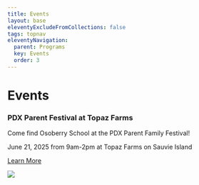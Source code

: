 ```yaml
---
title: Events
layout: base
eleventyExcludeFromCollections: false
tags: topnav
eleventyNavigation:
  parent: Programs
  key: Events
  order: 3
---
```

# Events

### [](https://docs.google.com/forms/d/1UWT6HqArYHAkGiQjG9cDSM6gsuRjTQsGgdp_KGwEhXA/edit)PDX Parent Festival at Topaz Farms

Come find Osoberry School at the PDX Parent Family Festival! 

June 21, 2025 from 9am-2pm at Topaz Farms on Sauvie Island

[Learn More](https://pdxparent.com/family-festival/)[](https://pdxparent.com/family-festival/)

![](/assets/uploads/unnamed.jpg)
